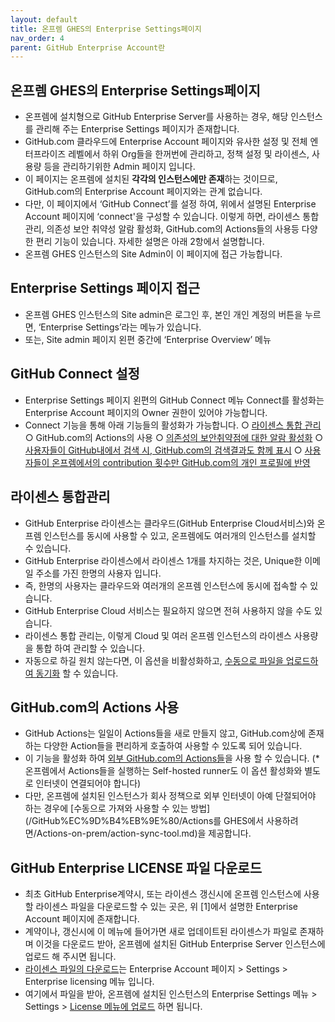 ```yaml
---
layout: default
title: 온프렘 GHES의 Enterprise Settings페이지
nav_order: 4
parent: GitHub Enterprise Account란
---
```


## 온프렘 GHES의 Enterprise Settings페이지
  - 온프렘에 설치형으로 GitHub Enterprise Server를 사용하는 경우, 해당 인스턴스를 관리해 주는 Enterprise Settings 페이지가 존재합니다.
  - GitHub.com 클라우드에 Enterprise Account 페이지와 유사한 설정 및 전체 엔터프라이즈 레벨에서 하위 Org들을 한꺼번에 관리하고, 정책 설정 및 라이센스, 사용량 등을 관리하기위한 Admin 페이지 입니다. 
  - 이 페이지는 온프렘에 설치된 **각각의 인스턴스에만 존재**하는 것이므로, GitHub.com의 Enterprise Account 페이지와는 관계 없습니다.
  - 다만, 이 페이지에서 ‘GitHub Connect’를 설정 하여, 위에서 설명된 Enterprise Account 페이지에 ‘connect'을 구성할 수 있습니다. 이렇게 하면, 라이센스 통합관리, 의존성 보안 취약성 알람 활성화, GitHub.com의 Actions들의 사용등 다양한 편리 기능이 있습니다. 자세한 설명은 아래 2항에서 설명합니다.
  - 온프렘 GHES 인스턴스의 Site Admin이 이 페이지에 접근 가능합니다.

## Enterprise Settings 페이지 접근
  - 온프렘 GHES 인스턴스의 Site admin은 로그인 후, 본인 개인 계정의 버튼을 누르면, ‘Enterprise Settings’라는 메뉴가 있습니다.
  - 또는, Site admin 페이지 왼편 중간에 ‘Enterprise Overview’ 메뉴

## GitHub Connect 설정
  - Enterprise Settings 페이지 왼편의 GitHub Connect 메뉴 Connect를 활성화는 Enterprise Account 페이지의 Owner 권한이 있어야 가능합니다.
  - Connect 기능을 통해 아래 기능들의 활성화가 가능합니다.
    ○ [라이센스 통합 관리](https://docs.github.com/en/enterprise-server@latest/admin/configuration/managing-connections-between-your-enterprise-accounts/enabling-automatic-user-license-sync-between-github-enterprise-server-and-github-enterprise-cloud)
    ○ GitHub.com의 Actions의 사용
    ○ [의존성의 보안취약점에 대한 알람 활성화](https://docs.github.com/en/enterprise-server@latest/admin/configuration/managing-connections-between-your-enterprise-accounts/enabling-the-dependency-graph-and-dependabot-alerts-on-your-enterprise-account)
    ○ [사용자들이 GitHub내에서 검색 시, GitHub.com의 검색결과도 함께 표시](https://docs.github.com/en/enterprise-server@latest/admin/configuration/managing-connections-between-your-enterprise-accounts/enabling-unified-search-between-your-enterprise-account-and-githubcom)
    ○ [사용자들이 온프렘에서의 contribution 횟수만 GitHub.com의 개인 프로필에 반영](https://docs.github.com/en/enterprise-server@latest/admin/configuration/managing-connections-between-your-enterprise-accounts/enabling-unified-contributions-between-your-enterprise-account-and-githubcom)

## 라이센스 통합관리
  - GitHub Enterprise 라이센스는 클라우드(GitHub Enterprise Cloud서비스)와 온프렘 인스턴스를 동시에 사용할 수 있고, 온프렘에도 여러개의 인스턴스를 설치할 수 있습니다.
  - GitHub Enterprise 라이센스에서 라이센스 1개를 차지하는 것은, Unique한 이메일 주소를 가진 한명의 사용자 입니다.
  - 즉, 한명의 사용자는 클라우드와 여러개의 온프렘 인스턴스에 동시에 접속할 수 있습니다.
  - GitHub Enterprise Cloud 서비스는 필요하지 않으면 전혀 사용하지 않을 수도 있습니다.
  - 라이센스 통합 관리는, 이렇게 Cloud 및 여러 온프렘 인스턴스의 라이센스 사용량을 통합 하여 관리할 수 있습니다.
  - 자동으로 하길 원치 않는다면, 이 옵션을 비활성화하고, [수동으로 파일을 업로드하여 동기화](https://docs.github.com/en/enterprise-server@latest/billing/managing-your-license-for-github-enterprise/syncing-license-usage-between-github-enterprise-server-and-github-enterprise-cloud#manually-syncing-license-usage) 할 수 있습니다.

## GitHub.com의 Actions 사용
  - GitHub Actions는 일일이 Actions들을 새로 만들지 않고, GitHub.com상에 존재하는 다양한 Action들을 편리하게 호출하여 사용할 수 있도록 되어 있습니다.
  - 이 기능을 활성화 하여 [외부 GitHub.com의 Actions들](https://github.com/marketplace?category=&query=&type=actions&verification=)을 사용 할 수 있습니다. (*온프렘에서 Actions들을 실행하는 Self-hosted runner도 이 옵션 활성화와 별도로 인터넷이 연결되어야 합니다)
  - 다만, 온프렘에 설치된 인스턴스가 회사 정책으로 외부 인터넷이 아예 단절되어야 하는 경우에 [수동으로 가져와 사용할 수 있는 방법](/GitHub%EC%9D%B4%EB%9E%80/Actions를 GHES에서 사용하려면/Actions-on-prem/action-sync-tool.md)을 제공합니다.

## GitHub Enterprise LICENSE 파일 다운로드
  - 최초 GitHub Enterprise계약시, 또는 라이센스 갱신시에 온프렘 인스턴스에 사용할 라이센스 파일을 다운로드할 수 있는 곳은, 위 [1]에서 설명한 Enterprise Account 페이지에 존재합니다.
  - 계약이나, 갱신시에 이 메뉴에 들어가면 새로 업데이트된 라이센스가 파일로 존재하며 이것을 다운로드 받아, 온프렘에 설치된 GitHub Enterprise Server 인스턴스에 업로드 해 주시면 됩니다.
  - [라이센스 파일의 다운로드](https://docs.github.com/en/enterprise-server@latest/billing/managing-your-license-for-github-enterprise/downloading-your-license-for-github-enterprise)는 Enterprise Account 페이지 > Settings > Enterprise licensing 메뉴 입니다.
  - 여기에서 파일을 받아, 온프렘에 설치된 인스턴스의 Enterprise Settings 메뉴 > Settings > [License 메뉴에 업로드](https://docs.github.com/en/enterprise-server@latest/billing/managing-your-license-for-github-enterprise/uploading-a-new-license-to-github-enterprise-server) 하면 됩니다.